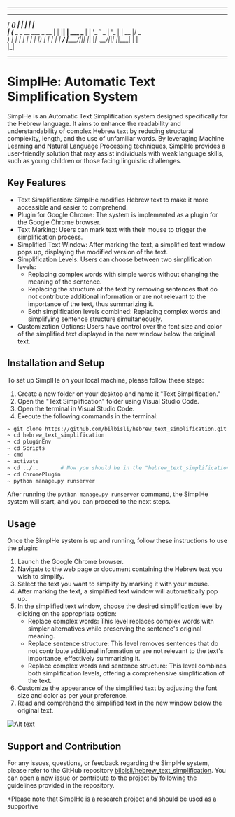 ------------------------------------------------

   _____ _                 _ _    _      
  / ____(_)               | | |  | |     
 | (___  _ _ __ ___  _ __ | | |__| | ___ 
  \___ \| | '_ ` _ \| '_ \| |  __  |/ _ \
  ____) | | | | | | | |_) | | |  | |  __/
 |_____/|_|_| |_| |_| .__/|_|_|  |_|\___|
                    | |                  
                    |_|                  
      

------------------------------------------------

# SimplHe: Automatic Text Simplification System

SimplHe is an Automatic Text Simplification system designed specifically for the Hebrew language. It aims to enhance the readability and understandability of complex Hebrew text by reducing structural complexity, length, and the use of unfamiliar words. By leveraging Machine Learning and Natural Language Processing techniques, SimplHe provides a user-friendly solution that may assist individuals with weak language skills, such as young children or those facing linguistic challenges.

## Key Features

- Text Simplification: SimplHe modifies Hebrew text to make it more accessible and easier to comprehend.
- Plugin for Google Chrome: The system is implemented as a plugin for the Google Chrome browser.
- Text Marking: Users can mark text with their mouse to trigger the simplification process.
- Simplified Text Window: After marking the text, a simplified text window pops up, displaying the modified version of the text.
- Simplification Levels: Users can choose between two simplification levels:
  - Replacing complex words with simple words without changing the meaning of the sentence.
  - Replacing the structure of the text by removing sentences that do not contribute additional information or are not relevant to the importance of the text, thus summarizing it.
  - Both simplification levels combined: Replacing complex words and simplifying sentence structure simultaneously.
- Customization Options: Users have control over the font size and color of the simplified text displayed in the new window below the original text.

## Installation and Setup

To set up SimplHe on your local machine, please follow these steps:

1. Create a new folder on your desktop and name it "Text Simplification."
2. Open the "Text Simplification" folder using Visual Studio Code.
3. Open the terminal in Visual Studio Code.
4. Execute the following commands in the terminal:

```bash
~ git clone https://github.com/bilbisli/hebrew_text_simplification.git
~ cd hebrew_text_simplification
~ cd pluginEnv
~ cd Scripts
~ cmd
~ activate
~ cd ../..       # Now you should be in the "hebrew_text_simplification" folder
~ cd ChromePlugin
~ python manage.py runserver
```

After running the `python manage.py runserver` command, the SimplHe system will start, and you can proceed to the next steps.

## Usage

Once the SimplHe system is up and running, follow these instructions to use the plugin:

1. Launch the Google Chrome browser.
2. Navigate to the web page or document containing the Hebrew text you wish to simplify.
3. Select the text you want to simplify by marking it with your mouse.
4. After marking the text, a simplified text window will automatically pop up.
5. In the simplified text window, choose the desired simplification level by clicking on the appropriate option:
   - Replace complex words: This level replaces complex words with simpler alternatives while preserving the sentence's original meaning.
   - Replace sentence structure: This level removes sentences that do not contribute additional information or are not relevant to the text's importance, effectively summarizing it.
   - Replace complex words and sentence structure: This level combines both simplification levels, offering a comprehensive simplification of the text.
6. Customize the appearance of the simplified text by adjusting the font size and color as per your preference.
7. Read and comprehend the simplified text in the new window below the original text.



![Alt text](pluginDemo.gif)




## Support and Contribution

For any issues, questions, or feedback regarding the SimplHe system, please refer to the GitHub repository [bilbisli/hebrew_text_simplification](https://github.com/bilbisli/hebrew_text_simplification). You can open a new issue or contribute to the project by following the guidelines provided in the repository.

*Please note that SimplHe is a research project and should be used as a supportive

